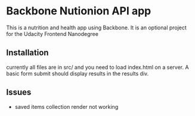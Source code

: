 # Backbone Nutionion API app
This is a nutrition and health app using Backbone.  It is an optional project for the Udacity Frontend Nanodegree

## Installation
currently all files are in src/ and you need to load index.html on a server.  A basic form submit should display 
results in the results div.

## Issues
- saved items collection render not working